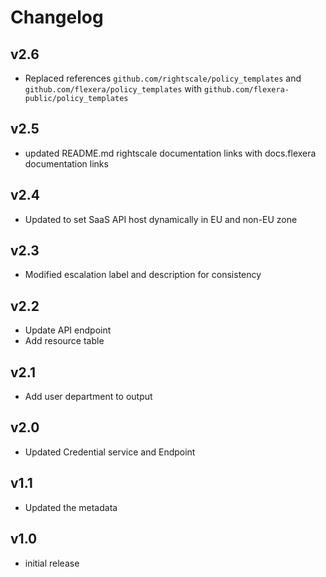 # Changelog

## v2.6

- Replaced references `github.com/rightscale/policy_templates` and `github.com/flexera/policy_templates` with `github.com/flexera-public/policy_templates`

## v2.5

- updated README.md rightscale documentation links with docs.flexera documentation links

## v2.4

- Updated to set SaaS API host dynamically in EU and non-EU zone

## v2.3

- Modified escalation label and description for consistency

## v2.2

- Update API endpoint
- Add resource table

## v2.1

- Add user department to output

## v2.0

- Updated Credential service and Endpoint

## v1.1

- Updated the metadata

## v1.0

- initial release
